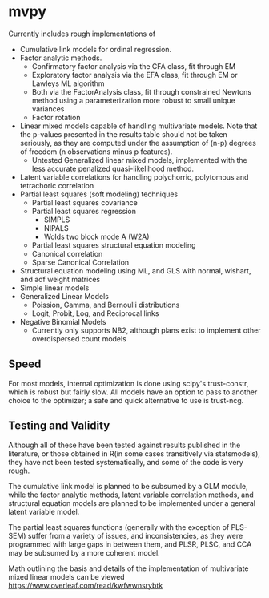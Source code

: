 # mvpy
Currently includes rough implementations of 
- Cumulative link models for ordinal regression.  
- Factor analytic methods. 
  - Confirmatory factor analysis via the CFA class, fit through EM
  - Exploratory factor analysis via the EFA class, fit through EM or Lawleys ML algorithm
  - Both via the FactorAnalysis class, fit through constrained Newtons method using a parameterization more robust to small unique variances
  - Factor rotation
- Linear mixed models capable of handling multivariate models.  Note that the p-values presented in the results table should    not be taken seriously, as they are computed under the assumption of (n-p) degrees of freedom (n observations minus p features).
  - Untested Generalized linear mixed models, implemented with the less accurate penalized quasi-likelihood method.
- Latent variable correlations for handling polychorric, polytomous and tetrachoric correlation
- Partial least squares (soft modeling) techniques
  - Partial least squares covariance
  - Partial least squares regression
    - SIMPLS
    - NIPALS
    - Wolds two block mode A (W2A)
  - Partial least squares structural equation modeling
  - Canonical correlation
  - Sparse Canonical Correlation 
- Structural equation modeling using ML, and GLS with normal, wishart, and adf weight matrices
- Simple linear models
- Generalized Linear Models 
  - Poission, Gamma, and Bernoulli distributions
  - Logit, Probit, Log, and Reciprocal links
- Negative Binomial Models
  - Currently only supports NB2, although plans exist to implement other overdispersed count models 
## Speed
For most models, internal optimization is done using scipy's trust-constr, which is robust but fairly slow.  All models have an option to pass to another choice to the optimizer; a safe and quick alternative to use is trust-ncg. 
## Testing and Validity
Although all of these have been tested against results published in the literature, or those obtained in R(in some cases transitively via statsmodels), they have not been tested systematically, and some of the code is very rough.

The cumulative link model is planned to be subsumed by a GLM module, while the factor analytic methods, latent variable correlation methods, and structural equation models are planned to be implemented under a general latent variable model. 

The partial least squares functions (generally with the exception of PLS-SEM) suffer from a variety of issues, and inconsistencies, as they were programmed with large gaps in between them, and PLSR, PLSC, and CCA may be subsumed by a more coherent model.

Math outlining the basis and details of the implementation of multivariate mixed linear models can be viewed https://www.overleaf.com/read/kwfwwnsrybtk
